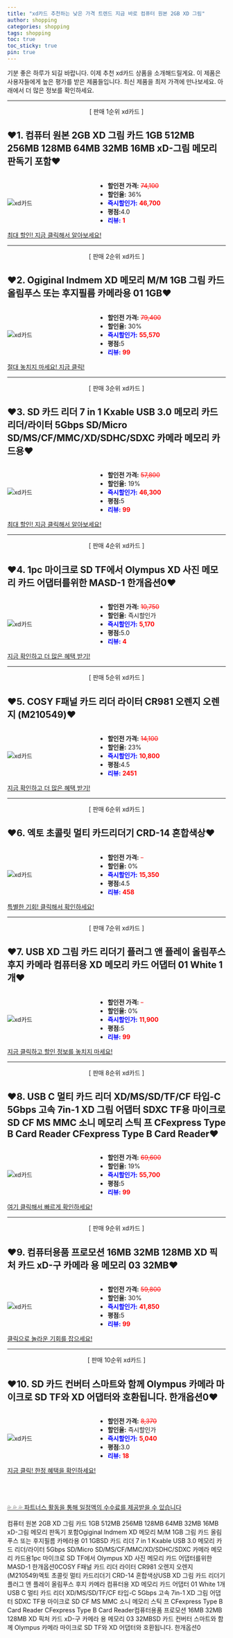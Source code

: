```yaml
---
title: "xd카드 추천하는 낮은 가격 트렌드 지금 바로 컴퓨터 원본 2GB XD 그림"
author: shopping
categories: shopping
tags: shopping
toc: true
toc_sticky: true
pin: true
---
```

기분 좋은 하루가 되길 바랍니다. 이제 추천 xd카드 상품을 소개해드릴게요. 이 제품은 사용자들에게 높은 평가를 받은 제품들입니다. 최신 제품을 최저 가격에 만나보세요. 아래에서 더 많은 정보를 확인하세요.

---
<p class="toplist" style="margin: 0 auto; display: block; width: fit-content;">[ 판매 1순위 xd카드 ]</p>

<h2><strong>❤️1. 컴퓨터 원본 2GB XD 그림 카드 1GB 512MB 256MB 128MB 64MB 32MB 16MB xD-그림 메모리 판독기 포함❤️</strong></h2>

<div style="display: flex; align-items: center;">
    <div style="flex: 0.4;">
        <img src="https://thumbnail7.coupangcdn.com/thumbnails/remote/230x230ex/image/vendor_inventory/644a/1841b914bf419b61e121a249403ec82b396770e50a19f94daef2280b441d.jpg" alt="xd카드" style="max-width: 100%;">
    </div>
    <div style="flex: 0.6; margin-left: 10px;">
        <ul>
            <li><strong>할인전 가격:</strong> <del style="color: red;">74,100</del></li>
            <li><strong>할인율:</strong> 36%</li>
            <li><span style='color:blue'><strong>즉시할인가:</strong></span> <span style='color:red'><strong>46,700</strong></span></li>
            <li><strong>평점:</strong>4.0</li>
            <li><span style='color:blue'><strong>리뷰:</strong></span> <span style='color:red'><strong>1</strong></span></li>
        </ul>
    </div>
</div>
<div class="center">
    <a href="https://William4Davisa.github.io?lptag=AF9450613&subid=githubio&pageKey=6710025942&traceid=V0-153&itemId=15573960703&vendorItemId=90776287477" class="myButton">
        최대 할인! 지금 클릭해서 알아보세요!
    </a>
</div>


---
<p class="toplist" style="margin: 0 auto; display: block; width: fit-content;">[ 판매 2순위 xd카드 ]</p>

<h2><strong>❤️2. Ogiginal Indmem XD 메모리 M/M 1GB 그림 카드 올림푸스 또는 후지필름 카메라용 01 1GB❤️</strong></h2>

<div style="display: flex; align-items: center;">
    <div style="flex: 0.4;">
        <img src="https://thumbnail8.coupangcdn.com/thumbnails/remote/230x230ex/image/vendor_inventory/83ae/3d20a832b33bcf49e4337a166d156b2d000f721fecfa0357b8cf4215c765.jpg" alt="xd카드" style="max-width: 100%;">
    </div>
    <div style="flex: 0.6; margin-left: 10px;">
        <ul>
            <li><strong>할인전 가격:</strong> <del style="color: red;">79,400</del></li>
            <li><strong>할인율:</strong> 30%</li>
            <li><span style='color:blue'><strong>즉시할인가:</strong></span> <span style='color:red'><strong>55,570</strong></span></li>
            <li><strong>평점:</strong>5</li>
            <li><span style='color:blue'><strong>리뷰:</strong></span> <span style='color:red'><strong>99</strong></span></li>
        </ul>
    </div>
</div>
<div class="center">
    <a href="https://William4Davisa.github.io?lptag=AF9450613&subid=githubio&pageKey=7991945259&traceid=V0-153&itemId=22215971538&vendorItemId=90392461237" class="myButton">
        절대 놓치지 마세요! 지금 클릭!
    </a>
</div>


---
<p class="toplist" style="margin: 0 auto; display: block; width: fit-content;">[ 판매 3순위 xd카드 ]</p>

<h2><strong>❤️3. SD 카드 리더 7 in 1 Kxable USB 3.0 메모리 카드 리더/라이터 5Gbps SD/Micro SD/MS/CF/MMC/XD/SDHC/SDXC 카메라 메모리 카드용❤️</strong></h2>

<div style="display: flex; align-items: center;">
    <div style="flex: 0.4;">
        <img src="https://thumbnail9.coupangcdn.com/thumbnails/remote/230x230ex/image/vendor_inventory/14ff/e7c3c9640c0ed7f3983149d72bc2deab807129ae8d790e87ada99382ba98.jpg" alt="xd카드" style="max-width: 100%;">
    </div>
    <div style="flex: 0.6; margin-left: 10px;">
        <ul>
            <li><strong>할인전 가격:</strong> <del style="color: red;">57,800</del></li>
            <li><strong>할인율:</strong> 19%</li>
            <li><span style='color:blue'><strong>즉시할인가:</strong></span> <span style='color:red'><strong>46,300</strong></span></li>
            <li><strong>평점:</strong>5</li>
            <li><span style='color:blue'><strong>리뷰:</strong></span> <span style='color:red'><strong>99</strong></span></li>
        </ul>
    </div>
</div>
<div class="center">
    <a href="https://William4Davisa.github.io?lptag=AF9450613&subid=githubio&pageKey=7772454110&traceid=V0-153&itemId=20987131247&vendorItemId=89867207934" class="myButton">
        최대 할인! 지금 클릭해서 알아보세요!
    </a>
</div>


---
<p class="toplist" style="margin: 0 auto; display: block; width: fit-content;">[ 판매 4순위 xd카드 ]</p>

<h2><strong>❤️4. 1pc 마이크로 SD TF에서 Olympus XD 사진 메모리 카드 어댑터를위한 MASD-1 한개옵션0❤️</strong></h2>

<div style="display: flex; align-items: center;">
    <div style="flex: 0.4;">
        <img src="https://thumbnail6.coupangcdn.com/thumbnails/remote/230x230ex/image/vendor_inventory/9297/61821baa9e34d2071effcf0c45f866d57a1b5ff78652c1c2b7fe39667467.jpg" alt="xd카드" style="max-width: 100%;">
    </div>
    <div style="flex: 0.6; margin-left: 10px;">
        <ul>
            <li><strong>할인전 가격:</strong> <del style="color: red;">10,750</del></li>
            <li><strong>할인율:</strong> 즉시할인가</li>
            <li><span style='color:blue'><strong>즉시할인가:</strong></span> <span style='color:red'><strong>5,170</strong></span></li>
            <li><strong>평점:</strong>5.0</li>
            <li><span style='color:blue'><strong>리뷰:</strong></span> <span style='color:red'><strong>4</strong></span></li>
        </ul>
    </div>
</div>
<div class="center">
    <a href="https://William4Davisa.github.io?lptag=AF9450613&subid=githubio&pageKey=6954530361&traceid=V0-153&itemId=16908686390&vendorItemId=89676105461" class="myButton">
        지금 확인하고 더 많은 혜택 받기!
    </a>
</div>


---
<p class="toplist" style="margin: 0 auto; display: block; width: fit-content;">[ 판매 5순위 xd카드 ]</p>

<h2><strong>❤️5. COSY F패널 카드 리더 라이터 CR981 오렌지 오렌지 (M210549)❤️</strong></h2>

<div style="display: flex; align-items: center;">
    <div style="flex: 0.4;">
        <img src="https://thumbnail10.coupangcdn.com/thumbnails/remote/230x230ex/image/vendor_inventory/images/2019/01/08/13/9/34f7eec3-db38-45d6-ad7d-af5233e1e619.jpg" alt="xd카드" style="max-width: 100%;">
    </div>
    <div style="flex: 0.6; margin-left: 10px;">
        <ul>
            <li><strong>할인전 가격:</strong> <del style="color: red;">14,100</del></li>
            <li><strong>할인율:</strong> 23%</li>
            <li><span style='color:blue'><strong>즉시할인가:</strong></span> <span style='color:red'><strong>10,800</strong></span></li>
            <li><strong>평점:</strong>4.5</li>
            <li><span style='color:blue'><strong>리뷰:</strong></span> <span style='color:red'><strong>2451</strong></span></li>
        </ul>
    </div>
</div>
<div class="center">
    <a href="https://William4Davisa.github.io?lptag=AF9450613&subid=githubio&pageKey=6421406&traceid=V0-153&itemId=28602014&vendorItemId=3115739074" class="myButton">
        지금 확인하고 더 많은 혜택 받기!
    </a>
</div>


---
<p class="toplist" style="margin: 0 auto; display: block; width: fit-content;">[ 판매 6순위 xd카드 ]</p>

<h2><strong>❤️6. 엑토 초콜릿 멀티 카드리더기 CRD-14 혼합색상❤️</strong></h2>

<div style="display: flex; align-items: center;">
    <div style="flex: 0.4;">
        <img src="https://thumbnail10.coupangcdn.com/thumbnails/remote/230x230ex/image/retail/images/2020/07/02/15/9/994ea2fb-bad2-4c66-a2db-b0a257d0959b.jpg" alt="xd카드" style="max-width: 100%;">
    </div>
    <div style="flex: 0.6; margin-left: 10px;">
        <ul>
            <li><strong>할인전 가격:</strong> <del style="color: red;">-</del></li>
            <li><strong>할인율:</strong> 0%</li>
            <li><span style='color:blue'><strong>즉시할인가:</strong></span> <span style='color:red'><strong>15,350</strong></span></li>
            <li><strong>평점:</strong>4.5</li>
            <li><span style='color:blue'><strong>리뷰:</strong></span> <span style='color:red'><strong>458</strong></span></li>
        </ul>
    </div>
</div>
<div class="center">
    <a href="https://William4Davisa.github.io?lptag=AF9450613&subid=githubio&pageKey=1772188047&traceid=V0-153&itemId=3017526779&vendorItemId=71005695497" class="myButton">
        특별한 기회! 클릭해서 확인하세요!
    </a>
</div>


---
<p class="toplist" style="margin: 0 auto; display: block; width: fit-content;">[ 판매 7순위 xd카드 ]</p>

<h2><strong>❤️7. USB XD 그림 카드 리더기 플러그 앤 플레이 올림푸스 후지 카메라 컴퓨터용 XD 메모리 카드 어댑터 01 White 1개❤️</strong></h2>

<div style="display: flex; align-items: center;">
    <div style="flex: 0.4;">
        <img src="https://thumbnail9.coupangcdn.com/thumbnails/remote/230x230ex/image/vendor_inventory/ebbe/80ae816ea570c320ee9c03a326093e6f682bf061127585541ea166f6f0b6.jpg" alt="xd카드" style="max-width: 100%;">
    </div>
    <div style="flex: 0.6; margin-left: 10px;">
        <ul>
            <li><strong>할인전 가격:</strong> <del style="color: red;">-</del></li>
            <li><strong>할인율:</strong> 0%</li>
            <li><span style='color:blue'><strong>즉시할인가:</strong></span> <span style='color:red'><strong>11,900</strong></span></li>
            <li><strong>평점:</strong>5</li>
            <li><span style='color:blue'><strong>리뷰:</strong></span> <span style='color:red'><strong>99</strong></span></li>
        </ul>
    </div>
</div>
<div class="center">
    <a href="https://William4Davisa.github.io?lptag=AF9450613&subid=githubio&pageKey=7854488359&traceid=V0-153&itemId=21417569744&vendorItemId=88701209901" class="myButton">
        지금 클릭하고 할인 정보를 놓치지 마세요!
    </a>
</div>


---
<p class="toplist" style="margin: 0 auto; display: block; width: fit-content;">[ 판매 8순위 xd카드 ]</p>

<h2><strong>❤️8. USB C 멀티 카드 리더 XD/MS/SD/TF/CF 타입-C 5Gbps 고속 7in-1 XD 그림 어댑터 SDXC TF용 마이크로 SD CF MS MMC 소니 메모리 스틱 프 CFexpress Type B Card Reader CFexpress Type B Card Reader❤️</strong></h2>

<div style="display: flex; align-items: center;">
    <div style="flex: 0.4;">
        <img src="https://thumbnail10.coupangcdn.com/thumbnails/remote/230x230ex/image/vendor_inventory/1c6f/cba7a4a9b5048af59b2f9dde8ade95a93723f7ba18a3c9ce7773aacf3288.jpg" alt="xd카드" style="max-width: 100%;">
    </div>
    <div style="flex: 0.6; margin-left: 10px;">
        <ul>
            <li><strong>할인전 가격:</strong> <del style="color: red;">69,600</del></li>
            <li><strong>할인율:</strong> 19%</li>
            <li><span style='color:blue'><strong>즉시할인가:</strong></span> <span style='color:red'><strong>55,700</strong></span></li>
            <li><strong>평점:</strong>5</li>
            <li><span style='color:blue'><strong>리뷰:</strong></span> <span style='color:red'><strong>99</strong></span></li>
        </ul>
    </div>
</div>
<div class="center">
    <a href="https://William4Davisa.github.io?lptag=AF9450613&subid=githubio&pageKey=7847084742&traceid=V0-153&itemId=21378046273&vendorItemId=90777326479" class="myButton">
        여기 클릭해서 빠르게 확인하세요!
    </a>
</div>


---
<p class="toplist" style="margin: 0 auto; display: block; width: fit-content;">[ 판매 9순위 xd카드 ]</p>

<h2><strong>❤️9. 컴퓨터용품 프로모션 16MB 32MB 128MB XD 픽처 카드 xD-구 카메라 용 메모리 03 32MB❤️</strong></h2>

<div style="display: flex; align-items: center;">
    <div style="flex: 0.4;">
        <img src="https://thumbnail8.coupangcdn.com/thumbnails/remote/230x230ex/image/vendor_inventory/3c42/f72deba3ea8c82af23dc2ab51c061adf4d4ebe21266573df2c3b2201b6f2.jpg" alt="xd카드" style="max-width: 100%;">
    </div>
    <div style="flex: 0.6; margin-left: 10px;">
        <ul>
            <li><strong>할인전 가격:</strong> <del style="color: red;">59,800</del></li>
            <li><strong>할인율:</strong> 30%</li>
            <li><span style='color:blue'><strong>즉시할인가:</strong></span> <span style='color:red'><strong>41,850</strong></span></li>
            <li><strong>평점:</strong>5</li>
            <li><span style='color:blue'><strong>리뷰:</strong></span> <span style='color:red'><strong>99</strong></span></li>
        </ul>
    </div>
</div>
<div class="center">
    <a href="https://William4Davisa.github.io?lptag=AF9450613&subid=githubio&pageKey=6752163265&traceid=V0-153&itemId=15795587535&vendorItemId=84916335862" class="myButton">
        클릭으로 놀라운 기회를 잡으세요!
    </a>
</div>


---
<p class="toplist" style="margin: 0 auto; display: block; width: fit-content;">[ 판매 10순위 xd카드 ]</p>

<h2><strong>❤️10. SD 카드 컨버터 스마트와 함께 Olympus 카메라 마이크로 SD TF와 XD 어댑터와 호환됩니다. 한개옵션0❤️</strong></h2>

<div style="display: flex; align-items: center;">
    <div style="flex: 0.4;">
        <img src="https://thumbnail9.coupangcdn.com/thumbnails/remote/230x230ex/image/vendor_inventory/c6f3/fff289acbf9b64e1f368592f58b37fd9e5c99437672ce98b31c906df2a59.jpg" alt="xd카드" style="max-width: 100%;">
    </div>
    <div style="flex: 0.6; margin-left: 10px;">
        <ul>
            <li><strong>할인전 가격:</strong> <del style="color: red;">8,370</del></li>
            <li><strong>할인율:</strong> 즉시할인가</li>
            <li><span style='color:blue'><strong>즉시할인가:</strong></span> <span style='color:red'><strong>5,040</strong></span></li>
            <li><strong>평점:</strong>3.0</li>
            <li><span style='color:blue'><strong>리뷰:</strong></span> <span style='color:red'><strong>18</strong></span></li>
        </ul>
    </div>
</div>
<div class="center">
    <a href="https://William4Davisa.github.io?lptag=AF9450613&subid=githubio&pageKey=6545391590&traceid=V0-153&itemId=14590507382&vendorItemId=82747204336" class="myButton">
        지금 클릭! 한정 혜택을 확인하세요!
    </a>
</div>

<br><br><br>[💦 💦 💦 파트너스 활동을 통해 일정액의 수수료를 제공받을 수 있습니다](https://link.coupang.com/a/bcpT2c)<br><br>컴퓨터 원본 2GB XD 그림 카드 1GB 512MB 256MB 128MB 64MB 32MB 16MB xD-그림 메모리 판독기 포함Ogiginal Indmem XD 메모리 M/M 1GB 그림 카드 올림푸스 또는 후지필름 카메라용 01 1GBSD 카드 리더 7 in 1 Kxable USB 3.0 메모리 카드 리더/라이터 5Gbps SD/Micro SD/MS/CF/MMC/XD/SDHC/SDXC 카메라 메모리 카드용1pc 마이크로 SD TF에서 Olympus XD 사진 메모리 카드 어댑터를위한 MASD-1 한개옵션0COSY F패널 카드 리더 라이터 CR981 오렌지 오렌지 (M210549)엑토 초콜릿 멀티 카드리더기 CRD-14 혼합색상USB XD 그림 카드 리더기 플러그 앤 플레이 올림푸스 후지 카메라 컴퓨터용 XD 메모리 카드 어댑터 01 White 1개USB C 멀티 카드 리더 XD/MS/SD/TF/CF 타입-C 5Gbps 고속 7in-1 XD 그림 어댑터 SDXC TF용 마이크로 SD CF MS MMC 소니 메모리 스틱 프 CFexpress Type B Card Reader CFexpress Type B Card Reader컴퓨터용품 프로모션 16MB 32MB 128MB XD 픽처 카드 xD-구 카메라 용 메모리 03 32MBSD 카드 컨버터 스마트와 함께 Olympus 카메라 마이크로 SD TF와 XD 어댑터와 호환됩니다. 한개옵션0